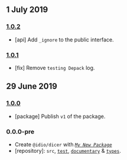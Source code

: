 ## 1 July 2019

### [1.0.2](https://github.com/idiocc/dicer/compare/v1.0.1...v1.0.2)

- [api] Add `_ignore` to the public interface.

### [1.0.1](https://github.com/idiocc/dicer/compare/v1.0.0...v1.0.1)

- [fix] Remove `testing Depack` log.

## 29 June 2019

### [1.0.0](https://github.com/idiocc/dicer/compare/v0.0.0-pre...v1.0.0)

- [package] Publish `v1` of the package.

### 0.0.0-pre

- Create `@idio/dicer` with _[`My New Package`](https://mnpjs.org)_
- [repository]: `src`, [`test`](https://contexttesting.com), [`documentary`](https://readme.page) & [`types`](https://typedef.page).
